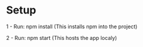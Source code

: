 # Setup

1 - Run: npm install (This installs npm into the project)

2 - Run: npm start (This hosts the app localy)
